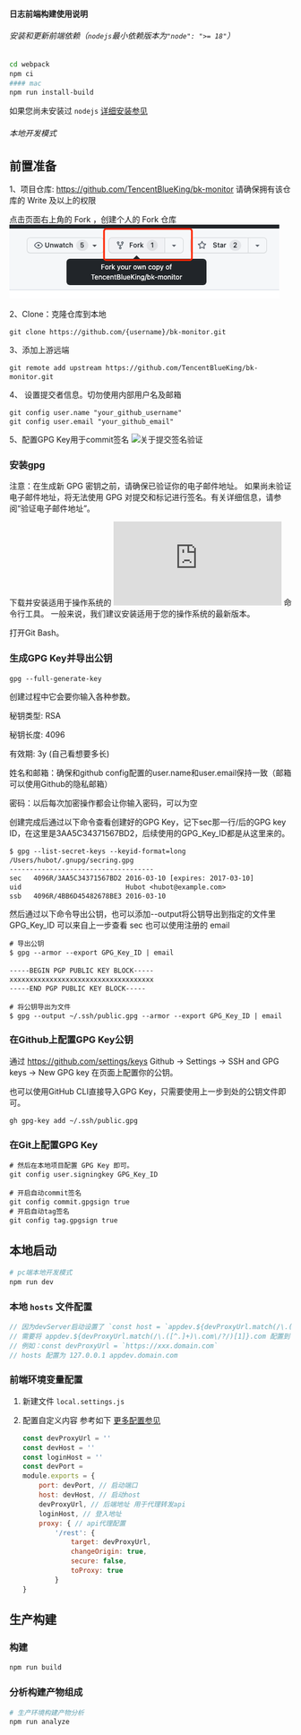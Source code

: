 #### 日志前端构建使用说明

###### 安装和更新前端依赖（`nodejs`最小依赖版本为`"node": ">= 18"`）

```bash
cd webpack
npm ci
#### mac
npm run install-build
```

如果您尚未安装过 `nodejs` [详细安装参见](https://nodejs.org/zh-cn/download/)

###### 本地开发模式

## 前置准备

1、项目仓库: https://github.com/TencentBlueKing/bk-monitor 请确保拥有该仓库的 Write 及以上的权限

点击页面右上角的 Fork ，创建个人的 Fork 仓库
![fork](./readme-assets/fork.png)


2、Clone：克隆仓库到本地
```
git clone https://github.com/{username}/bk-monitor.git
```

3、添加上游远端
```
git remote add upstream https://github.com/TencentBlueKing/bk-monitor.git
```
4、 设置提交者信息。切勿使用内部用户名及邮箱
```
git config user.name "your_github_username"
git config user.email "your_github_email"
```

5、配置GPG Key用于commit签名
![关于提交签名验证](https://docs.github.com/zh/authentication/managing-commit-signature-verification/about-commit-signature-verification)

### 安装gpg
注意：在生成新 GPG 密钥之前，请确保已验证你的电子邮件地址。 如果尚未验证电子邮件地址，将无法使用 GPG 对提交和标记进行签名。有关详细信息，请参阅“验证电子邮件地址”。

下载并安装适用于操作系统的 ![GPG](https://www.gnupg.org/download/index.html) 命令行工具。 一般来说，我们建议安装适用于您的操作系统的最新版本。

打开Git Bash。

### 生成GPG Key并导出公钥
```
gpg --full-generate-key
```

创建过程中它会要你输入各种参数。

秘钥类型: RSA

秘钥长度: 4096

有效期: 3y (自己看想要多长)

姓名和邮箱：确保和github config配置的user.name和user.email保持一致（邮箱可以使用Github的隐私邮箱）

密码：以后每次加密操作都会让你输入密码，可以为空

创建完成后通过以下命令查看创建好的GPG Key，记下sec那一行/后的GPG key ID，在这里是3AA5C34371567BD2，后续使用的GPG_Key_ID都是从这里来的。

```
$ gpg --list-secret-keys --keyid-format=long
/Users/hubot/.gnupg/secring.gpg
------------------------------------
sec   4096R/3AA5C34371567BD2 2016-03-10 [expires: 2017-03-10]
uid                          Hubot <hubot@example.com>
ssb   4096R/4BB6D45482678BE3 2016-03-10
```

然后通过以下命令导出公钥，也可以添加--output将公钥导出到指定的文件里
GPG_Key_ID 可以来自上一步查看 sec 也可以使用注册的 email

```
# 导出公钥
$ gpg --armor --export GPG_Key_ID | email

-----BEGIN PGP PUBLIC KEY BLOCK-----
xxxxxxxxxxxxxxxxxxxxxxxxxxxxxxxxxxxx
-----END PGP PUBLIC KEY BLOCK-----

# 将公钥导出为文件
$ gpg --output ~/.ssh/public.gpg --armor --export GPG_Key_ID | email
```

### 在Github上配置GPG Key公钥
通过 https://github.com/settings/keys Github -> Settings -> SSH and GPG keys -> New GPG key 在页面上配置你的公钥。

也可以使用GitHub CLI直接导入GPG Key，只需要使用上一步到处的公钥文件即可。
```
gh gpg-key add ~/.ssh/public.gpg
```

### 在Git上配置GPG Key
```
# 然后在本地项目配置 GPG Key 即可。
git config user.signingkey GPG_Key_ID

# 开启自动commit签名
git config commit.gpgsign true
# 开启自动tag签名
git config tag.gpgsign true
```


## 本地启动

  ```bash
  # pc端本地开发模式
  npm run dev
  ```

### 本地 `hosts` 文件配置
```javascript
// 因为devServer启动设置了 `const host = `appdev.${devProxyUrl.match(/\.([^.]+)\.com\/?/)[1]}.com`;`
// 需要将 appdev.${devProxyUrl.match(/\.([^.]+)\.com\/?/)[1]}.com 配置到 hosts 文件，避免启动失败
// 例如：const devProxyUrl = `https://xxx.domain.com`
// hosts 配置为 127.0.0.1 appdev.domain.com
```

### 前端环境变量配置

  1. 新建文件 `local.settings.js`

  2. 配置自定义内容 参考如下 [更多配置参见](https://webpack.docschina.org/configuration/dev-server/)

     ```js
     const devProxyUrl = ''
     const devHost = ''
     const loginHost = ''
     const devPort =
     module.exports = {
         port: devPort, // 启动端口
         host: devHost, // 启动host
         devProxyUrl, // 后端地址 用于代理转发api
         loginHost, // 登入地址
         proxy: { // api代理配置
             '/rest': {
                 target: devProxyUrl,
                 changeOrigin: true,
                 secure: false,
                 toProxy: true
             }
     }

     ```

## 生产构建

### 构建

  ```bash
  npm run build
  ```

### 分析构建产物组成

  ```bash
  # 生产环境构建产物分析
  npm run analyze
  ```


